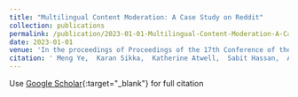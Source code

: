 ```yaml
---
title: "Multilingual Content Moderation: A Case Study on Reddit"
collection: publications
permalink: /publication/2023-01-01-Multilingual-Content-Moderation-A-Case-Study-on-Reddit
date: 2023-01-01
venue: 'In the proceedings of Proceedings of the 17th Conference of the European Chapter of the Association for Computational Linguistics'
citation: ' Meng Ye,  Karan Sikka,  Katherine Atwell,  Sabit Hassan,  Ajay Divakaran,  Malihe Alikhani, &quot;Multilingual Content Moderation: A Case Study on Reddit.&quot; In the proceedings of Proceedings of the 17th Conference of the European Chapter of the Association for Computational Linguistics, 2023.'
---
```

Use [Google Scholar](https://scholar.google.com/scholar?q=Multilingual+Content+Moderation:+A+Case+Study+on+Reddit){:target="_blank"} for full citation